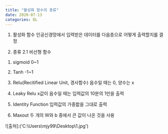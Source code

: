 ```yaml
---
title: "활성화 함수의 종류"
date: 2020-07-13
categories: DL
---
```


1. 활성화 함수
인공신경망에서 입력받은 데이터를 다음층으로 어떻게 출력할지를 결정

2. 종류
2.1 비선형 함수
1) sigmoid
0~1

2) Tanh
-1~1

3) Relu(Recitified Linear Unit, 경사함수)
음수일 때는 0, 양수는 x

4) Leaky Relu
x값이 음수일 때는 입력값의 10분의 1만을 출력

5) Identity Function
입력값의 가중핪을 그대로 출력

6) Maxout
두 개의 W와 b 중에서 큰 값이 나온 것을 사용

![출처]:(‪'C:\Users\mjy99\Desktop\1.jpg')
